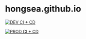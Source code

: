 # hongsea.github.io

[![DEV CI + CD](https://github.com/hongsea/hongsea.github.io/actions/workflows/development.yml/badge.svg)](https://github.com/hongsea/hongsea.github.io/actions/workflows/development.yml)

[![PROD CI + CD](https://github.com/hongsea/hongsea.github.io/actions/workflows/production.yml/badge.svg)](https://github.com/hongsea/hongsea.github.io/actions/workflows/production.yml)
